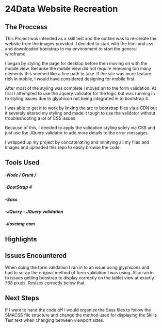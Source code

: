 # 24Data Website Recreation

## The Proccess
This Project was intended as a skill test and the outline was to re-create the website from the images provided. I decided to start with the html and css and downloaded bootstrap to my environment to start the general wireframe. 

I began by styling the page for desktop before then moving on with the mobile view. Because the mobile view did not require removing too many elements this seemed like a fine path to take. If the site was more feature rich in mobile, I would have considered designing for mobile first. 

After most of the styling was complete I moved on to the form validation. At first I attempted to use the Jquery validator for the logic but was running in to styling issues due to glyphicon not being integrated in to bootstrap 4.

I was able to get it to work by linking the src to bootstrap files via a CDN but it severely altered my styling and made it tough to use the validator without troubleshooting a lot of CSS issues.

Because of this, I decided to apply the validation styling solely via CSS and just use the JQuery validator to add more details to the error messages.

I wrapped up my project by concatenating and minifying all my files and images and uploaded this repo to easily browse the code. 

## Tools Used
##### -Node / Grunt / 
##### -BootStrap 4 
##### -Sass
##### -JQuery - JQuery validation 
##### -iloveimg.com 

## Highlights


## Issues Encountered
When doing the form validation I ran in to an issue using glyphicons and had to scrap the original method of form validation I was using. Also ran in to issues getting boostrap to display correctly on the tablet view at exactly 768 pixels. Resizes correctly below that.

## Next Steps
If I were to hand the code off I would organize the Sass files to follow the SMACSS file structure and change the method used for displaying the Skills Test text when changing between viewport sizes.